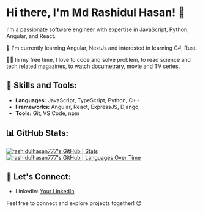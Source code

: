 # Hi there, I'm Md Rashidul Hasan! 👋

I'm a passionate software engineer with expertise in JavaScript, Python, Angular, and React.

🌱 I'm currently learning Angular, NextJs and interested in learning C#, Rust.

👨‍💻 In my free time, I love to code and solve problem, to read science and tech related magazines, to watch documetrary, movie and TV series.

## 🚀 Skills and Tools:

- **Languages:** JavaScript, TypeScript, Python, C++
- **Frameworks:** Angular, React, ExpressJS, Django, 
- **Tools:** Git, VS Code, npm

## 📊 GitHub Stats:

[![rashidulhasan777's GitHub | Stats](https://stats.quine.sh/rashidulhasan777/github?theme=dark)](https://quine.sh?utm_source=widgets&utm_campaign=rashidulhasan777)
[![rashidulhasan777's GitHub | Languages Over Time](https://stats.quine.sh/rashidulhasan777/languages-over-time?theme=dark)](https://quine.sh?utm_source=widgets&utm_campaign=rashidulhasan777)

## 💼 Let's Connect:

- LinkedIn: [Your LinkedIn](https://www.linkedin.com/in/rashidulhasan777/)

Feel free to connect and explore projects together! 😊
